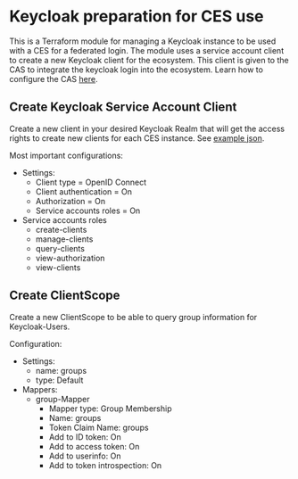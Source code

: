 # Keycloak preparation for CES use

This is a Terraform module for managing a Keycloak instance to be used with a CES for a federated login. 
The module uses a service account client to create a new Keycloak client for the ecosystem. This client is 
given to the CAS to integrate the keycloak login into the ecosystem. Learn how to configure the CAS 
[here](https://docs.cloudogu.com/en/docs/dogus/cas/operations/Configure_OIDC_Provider/).

## Create Keycloak Service Account Client

Create a new client in your desired Keycloak Realm that will get the access rights to create new clients for each CES 
instance. See [example json](ces-service-account-client-example.json).

Most important configurations:
- Settings:
  - Client type = OpenID Connect
  - Client authentication = On
  - Authorization = On
  - Service accounts roles = On
- Service accounts roles
  - create-clients
  - manage-clients
  - query-clients
  - view-authorization
  - view-clients

## Create ClientScope

Create a new ClientScope to be able to query group information for Keycloak-Users.

Configuration:
- Settings:
  - name: groups
  - type: Default
- Mappers:
  - group-Mapper
    - Mapper type: Group Membership
    - Name: groups
    - Token Claim Name: groups
    - Add to ID token: On
    - Add to access token: On
    - Add to userinfo: On
    - Add to token introspection: On
